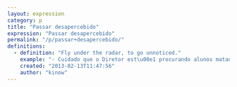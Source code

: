 ```yaml
---
layout: expression
category: p
title: "Passar desapercebido"
expression: "Passar desapercebido"
permalink: "/p/passar+desapercebido/"
definitions:
  - definition: "Fly under the radar, to go unnoticed."
    example: "- Cuidado que o Diretor est\u00e1 procurando alunos matando aula.\n- Se preocupa n\u00e3o que vou passar desapercebido."
    created: "2013-02-13T11:47:56"
    author: "kinow"
---
```

